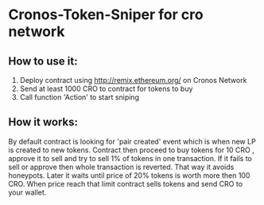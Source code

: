# Cronos-Token-Sniper for cro network

## How to use it:
1. Deploy contract using http://remix.ethereum.org/ on Cronos Network
2. Send at least 1000 CRO to contract for tokens to buy
3. Call function 'Action' to start sniping

## How it works:
By default contract is looking for 'pair created' event which is when new LP is created to new tokens.
Contract then proceed to buy tokens for 10 CRO , approve it to sell and try to sell 1% of tokens in one transaction. If it fails to sell or approve then whole transaction is reverted. That way it avoids honeypots.
Later it waits until price of 20% tokens is worth more then 100 CRO. When price reach that limit contract sells tokens and send CRO to your wallet.
